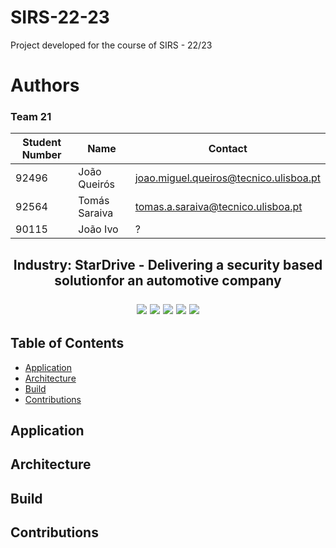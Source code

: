 # SIRS-22-23 <!-- omit from toc -->
Project developed for the course of SIRS - 22/23

# Authors <!-- omit from toc -->
### Team 21 <!-- omit from toc -->
| Student Number | Name          | Contact                                |
|----------------|---------------|----------------------------------------|
| 92496          | João Queirós  | joao.miguel.queiros@tecnico.ulisboa.pt |
| 92564          | Tomás Saraiva | tomas.a.saraiva@tecnico.ulisboa.pt     |
| 90115          | João Ivo      |         ?                              |

<h2 align="center">Industry: StarDrive - Delivering a security based solutionfor an automotive company

<p align="center">
    <a alt="Java">
        <img src="https://img.shields.io/badge/Java-11-critical.svg" />
    </a>
    <a alt="Python">
      <img src="https://img.shields.io/badge/Python-3.11-yellow.svg" />
    </a>
    <a alt="MongoDB">
        <img src="https://img.shields.io/badge/MongoDB-999-brightgreen.svg" />
    </a>
    <a alt="Apache Maven">
        <img src="https://img.shields.io/badge/Apache Maven-3.8.6-blueviolet.svg" />
    </a>
    <a alt="Contributions">
        <img src="https://img.shields.io/badge/contributions-welcome-brightgreen.svg" />
    </a>
</p>

## Table of Contents <!-- omit from toc -->
- [Application](#application)
- [Architecture](#architecture)
- [Build](#build)
- [Contributions](#contributions)

## Application

## Architecture

## Build

## Contributions

